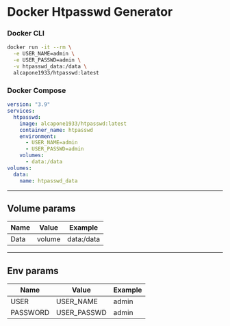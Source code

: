 # Docker Htpasswd Generator

### Docker CLI

```bash
docker run -it --rm \
  -e USER_NAME=admin \
  -e USER_PASSWD=admin \
  -v htpasswd_data:/data \
  alcapone1933/htpasswd:latest
```

### Docker Compose

```yaml
version: "3.9"
services:
  htpasswd:
    image: alcapone1933/htpasswd:latest
    container_name: htpasswd
    environment:
      - USER_NAME=admin	
      - USER_PASSWD=admin
    volumes:
      - data:/data
volumes:
  data:
    name: htpasswd_data
```
* * *

## Volume params

| Name   |Value    |Example      |
|--------|---------|-------------|
|  Data  | volume  | data:/data  |

* * *

## Env params


| Name     | Value        | Example     |
|----------|--------------|-------------|
| USER     | USER_NAME    | admin       |
| PASSWORD | USER_PASSWD  | admin       |
